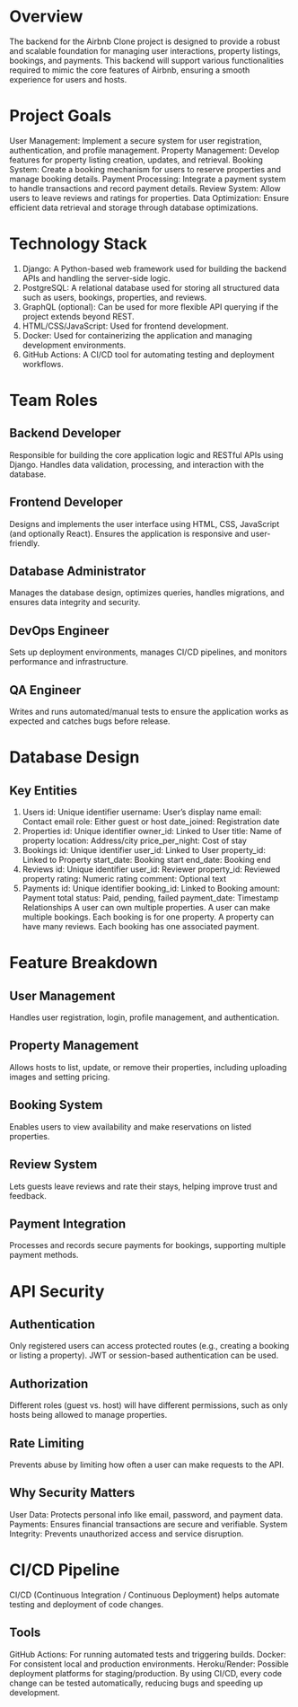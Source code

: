 # Overview
The backend for the Airbnb Clone project is designed to provide a robust and scalable foundation for managing user interactions, property listings, bookings, and payments. This backend will support various functionalities required to mimic the core features of Airbnb, ensuring a smooth experience for users and hosts. 

# Project Goals
User Management: Implement a secure system for user registration, authentication, and profile management. Property Management: Develop features for property listing creation, updates, and retrieval. Booking System: Create a booking mechanism for users to reserve properties and manage booking details. Payment Processing: Integrate a payment system to handle transactions and record payment details. Review System: Allow users to leave reviews and ratings for properties. Data Optimization: Ensure efficient data retrieval and storage through database optimizations.

# Technology Stack
1. Django: A Python-based web framework used for building the backend APIs and handling the server-side logic.
2. PostgreSQL: A relational database used for storing all structured data such as users, bookings, properties, and reviews.
3. GraphQL (optional): Can be used for more flexible API querying if the project extends beyond REST.
4. HTML/CSS/JavaScript: Used for frontend development.
5. Docker: Used for containerizing the application and managing development environments.
6. GitHub Actions: A CI/CD tool for automating testing and deployment workflows.

# Team Roles
## Backend Developer
Responsible for building the core application logic and RESTful APIs using Django. Handles data validation, processing, and interaction with the database.
## Frontend Developer
Designs and implements the user interface using HTML, CSS, JavaScript (and optionally React). Ensures the application is responsive and user-friendly.
## Database Administrator
Manages the database design, optimizes queries, handles migrations, and ensures data integrity and security.
## DevOps Engineer
Sets up deployment environments, manages CI/CD pipelines, and monitors performance and infrastructure.
## QA Engineer
Writes and runs automated/manual tests to ensure the application works as expected and catches bugs before release.

# Database Design
## Key Entities
1. Users
id: Unique identifier
username: User’s display name
email: Contact email
role: Either guest or host
date_joined: Registration date
2. Properties
id: Unique identifier
owner_id: Linked to User
title: Name of property
location: Address/city
price_per_night: Cost of stay
3. Bookings
id: Unique identifier
user_id: Linked to User
property_id: Linked to Property
start_date: Booking start
end_date: Booking end
4. Reviews
id: Unique identifier
user_id: Reviewer
property_id: Reviewed property
rating: Numeric rating
comment: Optional text
5. Payments
id: Unique identifier
booking_id: Linked to Booking
amount: Payment total
status: Paid, pending, failed
payment_date: Timestamp
Relationships
A user can own multiple properties.
A user can make multiple bookings.
Each booking is for one property.
A property can have many reviews.
Each booking has one associated payment.

# Feature Breakdown
## User Management
Handles user registration, login, profile management, and authentication.
## Property Management
Allows hosts to list, update, or remove their properties, including uploading images and setting pricing.
## Booking System
Enables users to view availability and make reservations on listed properties.
## Review System
Lets guests leave reviews and rate their stays, helping improve trust and feedback.
## Payment Integration
Processes and records secure payments for bookings, supporting multiple payment methods.

# API Security
## Authentication
Only registered users can access protected routes (e.g., creating a booking or listing a property). JWT or session-based authentication can be used.
## Authorization
Different roles (guest vs. host) will have different permissions, such as only hosts being allowed to manage properties.
## Rate Limiting
Prevents abuse by limiting how often a user can make requests to the API.
## Why Security Matters
User Data: Protects personal info like email, password, and payment data.
Payments: Ensures financial transactions are secure and verifiable.
System Integrity: Prevents unauthorized access and service disruption.

# CI/CD Pipeline
CI/CD (Continuous Integration / Continuous Deployment) helps automate testing and deployment of code changes.
## Tools
GitHub Actions: For running automated tests and triggering builds.
Docker: For consistent local and production environments.
Heroku/Render: Possible deployment platforms for staging/production.
By using CI/CD, every code change can be tested automatically, reducing bugs and speeding up development.





